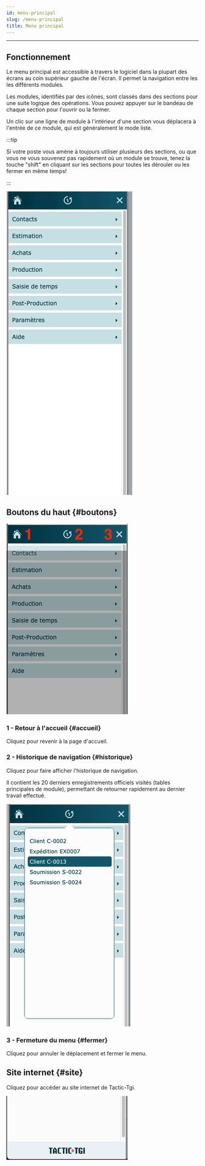 ```yaml
---
id: menu-principal
slug: /menu-principal
title: Menu principal
---
```


---

## Fonctionnement

Le menu principal est accessible à travers le logiciel dans la plupart des écrans au coin supérieur gauche de l'écran. Il permet la navigation entre les les différents modules.

Les modules, identifiés par des icônes, sont classés dans des sections pour une suite logique des opérations. Vous pouvez appuyer sur le bandeau de chaque section pour l'ouvrir ou la fermer.

Un clic sur une ligne de module à l'intérieur d'une section vous déplacera à l'entrée de ce module, qui est généralement le mode liste.

:::tip

Si votre poste vous amène à toujours utiliser plusieurs des sections, ou que vous ne vous souvenez pas rapidement où un module se trouve, tenez la touche "shift" en cliquant sur les sections pour toutes les dérouler ou les fermer en même temps!

:::

![](../static/img/Accueil_3_deroulement.gif)

## Boutons du haut {#boutons}

![](../static/img/Accueil_1.png)

### 1 - Retour à l'accueil {#accueil}

Cliquez pour revenir à la page d'accueil.

### 2 - Historique de navigation {#historique}

Cliquez pour faire afficher l'historique de navigation.

Il contient les 20 derniers enregistrements officiels visités (tables principales de module), permettant de retourner rapidement au dernier travail effectué.

![](../static/img/Accueil_2.png)

### 3 - Fermeture du menu {#fermer}

Cliquez pour annuler le déplacement et fermer le menu.

## Site internet {#site}

Cliquez pour accéder au site internet de Tactic-Tgi.

![](../static/img/Accueil_4.png)

